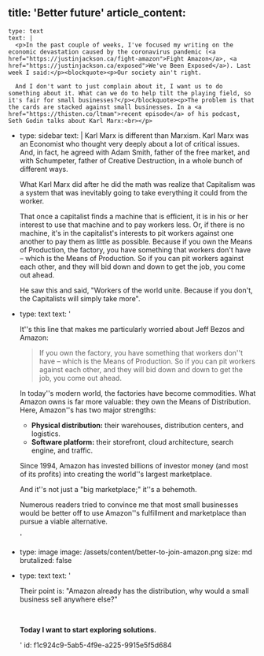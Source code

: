 title: 'Better future'
article_content:
  -
    type: text
    text: |
      <p>In the past couple of weeks, I've focused my writing on the economic devastation caused by the coronavirus pandemic (<a href="https://justinjackson.ca/fight-amazon">Fight Amazon</a>, <a href="https://justinjackson.ca/exposed">We've Been Exposed</a>). Last week I said:</p><blockquote><p>Our society ain't right.
      
      And I don't want to just complain about it, I want us to do something about it. What can we do to help tilt the playing field, so it's fair for small businesses?</p></blockquote><p>The problem is that the cards are stacked against small businesses. In a <a href="https://thisten.co/ltmam">recent episode</a> of his podcast, Seth Godin talks about Karl Marx:<br></p>
  -
    type: sidebar
    text: |
      Karl Marx is different than Marxism. Karl Marx was an Economist who thought very deeply about a lot of critical issues. And, in fact, he agreed with Adam Smith, father of the free market, and with Schumpeter, father of Creative Destruction, in a whole bunch of different ways.
      
      What Karl Marx did after he did the math was realize that Capitalism was a system that was inevitably going to take everything it could from the worker. 
      
      That once a capitalist finds a machine that is efficient, it is in his or her interest to use that machine and to pay workers less. Or, if there is no machine, it's in the capitalist's interests to pit workers against one another to pay them as little as possible. Because if you own the Means of Production, the factory, you have something that workers don't have – which is the Means of Production. So if you can pit workers against each other, and they will bid down and down to get the job, you come out ahead.
      
      He saw this and said, "Workers of the world unite. Because if you don't, the Capitalists will simply take more".
  -
    type: text
    text: '<p>It''s this line that makes me particularly worried about Jeff Bezos and Amazon:</p><blockquote><p>If you own the factory, you have something that workers don''t have – which is the Means of Production. So if you can pit workers against each other, and they will bid down and down to get the job, you come out ahead.</p></blockquote><p>In today''s modern world, the factories have become commodities. What Amazon owns is far more valuable: they own the Means of Distribution. Here, Amazon''s has two major strengths:</p><ul><li><b>Physical distribution:</b> their warehouses, distribution centers, and logistics.</li><li><b>Software platform:</b> their storefront, cloud architecture, search engine, and traffic.</li></ul><p>Since 1994, Amazon has invested billions of investor money (and most of its profits) into creating the world''s largest marketplace.</p><p>And it''s not just a "big marketplace;" it''s a behemoth.&nbsp;</p><p>Numerous readers tried to convince me that most small businesses would be better off to use Amazon''s fulfillment and marketplace than pursue a viable alternative.</p>'
  -
    type: image
    image: /assets/content/better-to-join-amazon.png
    size: md
    brutalized: false
  -
    type: text
    text: '<p>Their point is: "Amazon already has the distribution, why would a small business sell anywhere else?"<br></p><p><br></p><p><b>Today I want to start exploring solutions.</b></p>'
id: f1c924c9-5ab5-4f9e-a225-9915e5f5d684
